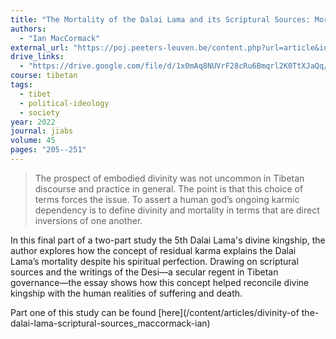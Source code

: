 ```yaml
---
title: "The Mortality of the Dalai Lama and its Scriptural Sources: More on Tibetan Political Theology"
authors:
  - "Ian MacCormack"
external_url: "https://poj.peeters-leuven.be/content.php?url=article&id=3291580&journal_code=JIABS"
drive_links:
  - "https://drive.google.com/file/d/1x0mAq8NUVrF28cRu6Bmqrl2K0TtXJaQq/view?usp=drive_link"
course: tibetan
tags:
  - tibet
  - political-ideology
  - society
year: 2022
journal: jiabs
volume: 45
pages: "205--251"
---
```


> The prospect of embodied divinity was not uncommon in Tibetan discourse and practice in general. The point is that this choice of terms forces the issue. To assert a human god’s ongoing karmic dependency is
to define divinity and mortality in terms that are direct inversions of one another.

In this final part of a two-part study the 5th Dalai Lama's divine kingship, the author explores how the concept of residual karma explains the Dalai Lama’s mortality despite his spiritual perfection. Drawing on scriptural sources and the writings of the Desi—a secular regent in Tibetan governance—the essay shows how this concept helped reconcile divine kingship with the human realities of suffering and death.

Part one of this study can be found [here](/content/articles/divinity-of the-dalai-lama-scriptural-sources_maccormack-ian)